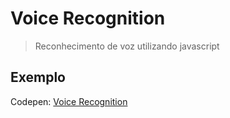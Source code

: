 # Voice Recognition
> Reconhecimento de voz utilizando javascript

## Exemplo
Codepen: [Voice Recognition](https://codepen.io/shyov3r/pen/YzXGMwY)
